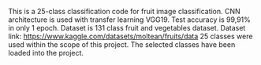 This is a 25-class classification code for fruit image classification. 
CNN architecture is used with transfer learning VGG19. 
Test accuracy is 99,91% in only 1 epoch.
Dataset is 131 class fruit and vegetables dataset. Dataset link: https://www.kaggle.com/datasets/moltean/fruits/data
25 classes were used within the scope of this project. The selected classes have been loaded into the project.
